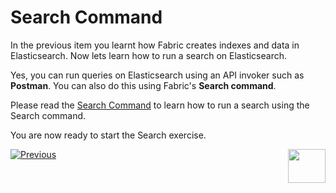# Search Command

In the previous item you learnt how Fabric creates indexes and data in Elasticsearch. Now lets learn how to run a search on Elasticsearch.

Yes, you can run queries on Elasticsearch using an API invoker such as **Postman**. You can also do this using Fabric's **Search command**.

Please read the [Search Command](/articles/18_fabric_cdc/cdc_consumers/search/05_search_command.md) to learn how to run a search using the Search command. 

You are now ready to start the Search exercise. 



[![Previous](/articles/images/Previous.png)](08_search_overview.md)[<img align="right" width="60" height="54" src="/articles/images/Next.png">](10_search_exercise.md)
